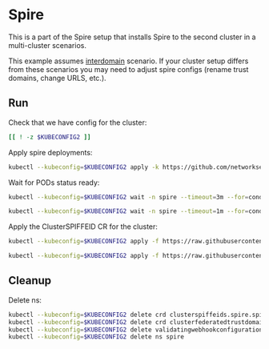 # Spire

This is a part of the Spire setup that installs Spire to the second cluster in a multi-cluster scenarios.

This example assumes [interdomain](../../interdomain/) scenario.
If your cluster setup differs from these scenarios you may need to adjust spire configs (rename trust domains, change URLS, etc.).

## Run

Check that we have config for the cluster:
```bash
[[ ! -z $KUBECONFIG2 ]]
```

Apply spire deployments:
```bash
kubectl --kubeconfig=$KUBECONFIG2 apply -k https://github.com/networkservicemesh/deployments-k8s/examples/spire/cluster2?ref=1fd20fe6b70424e2d07b39ad6db43c65965579fb
```

Wait for PODs status ready:
```bash
kubectl --kubeconfig=$KUBECONFIG2 wait -n spire --timeout=3m --for=condition=ready pod -l app=spire-server
```
```bash
kubectl --kubeconfig=$KUBECONFIG2 wait -n spire --timeout=1m --for=condition=ready pod -l app=spire-agent
```

Apply the ClusterSPIFFEID CR for the cluster:
```bash
kubectl --kubeconfig=$KUBECONFIG2 apply -f https://raw.githubusercontent.com/networkservicemesh/deployments-k8s/1fd20fe6b70424e2d07b39ad6db43c65965579fb/examples/spire/cluster2/clusterspiffeid-template.yaml
```

```bash
kubectl --kubeconfig=$KUBECONFIG2 apply -f https://raw.githubusercontent.com/networkservicemesh/deployments-k8s/1fd20fe6b70424e2d07b39ad6db43c65965579fb/examples/spire/base/clusterspiffeid-webhook-template.yaml
```

## Cleanup

Delete ns:
```bash
kubectl --kubeconfig=$KUBECONFIG2 delete crd clusterspiffeids.spire.spiffe.io
kubectl --kubeconfig=$KUBECONFIG2 delete crd clusterfederatedtrustdomains.spire.spiffe.io
kubectl --kubeconfig=$KUBECONFIG2 delete validatingwebhookconfiguration.admissionregistration.k8s.io/spire-controller-manager-webhook
kubectl --kubeconfig=$KUBECONFIG2 delete ns spire
```
